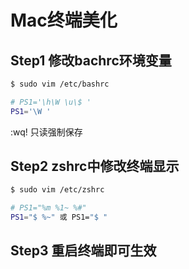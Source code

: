 # Mac终端美化

## Step1 修改bachrc环境变量

```sh
$ sudo vim /etc/bashrc
```

```sh
# PS1='\h\W \u\$ '
PS1='\W '
```
:wq! 只读强制保存

## Step2 zshrc中修改终端显示

```sh
$ sudo vim /etc/zshrc

# PS1="%m %1~ %#"
PS1="$ %~" 或 PS1="$ "
```

## Step3 重启终端即可生效

